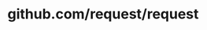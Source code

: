---
layout: post
title: github.com/request/request
categories: link
tags: [انگلیسی, گیت‌هاب, برنامه‌نویسی]
---